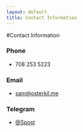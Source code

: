```yaml
---
layout: default
title: Contact Information
---
```

#Contact Information

### Phone ###
* 708 253 5223

### Email ###
* [sam@osterkil.me](mailto:sam@osterkil.me)

### Telegram ###
* [@Spost](http://telegram.me/spost)
